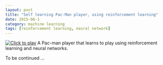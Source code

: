 ```yaml
---
layout: post
title: "Self learning Pac-Man player, using reinforcement learning"
date: 2015-06-1
category: machine learning
tags: [reinforcement learning, neural network]
---
```

<a href="https://www.youtube.com/watch?v=NV9xViSfoBA " target="_blank"><img src="{{ site.baseurl }}/public/posts_imgs/pacman.png" title="Click to play"></a>
A Pac-man player that learns to play using reinforcement learning and neural networks.

To be continued ...

